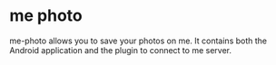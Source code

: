 # me photo
me-photo allows you to save your photos on me. It contains both the Android application and the plugin to connect to me server.
